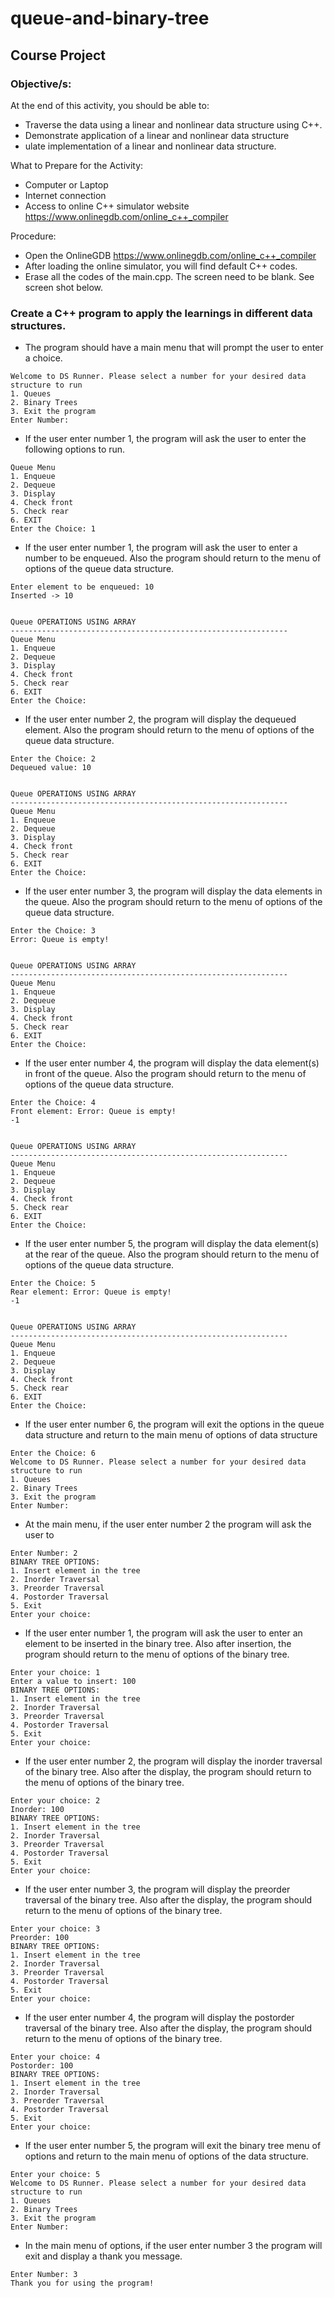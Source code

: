 # queue-and-binary-tree

## Course Project
### Objective/s:
At the end of this activity, you should be able to:
- Traverse the data using a linear and nonlinear data structure using C++.
- Demonstrate application of  a linear and nonlinear data structure 
- ulate implementation of a linear and nonlinear data structure. 

What to Prepare for the Activity:
-	Computer or Laptop
- Internet connection 
-	Access to online C++ simulator website 
https://www.onlinegdb.com/online_c++_compiler

Procedure:
-	Open the OnlineGDB  https://www.onlinegdb.com/online_c++_compiler
-	After loading the online simulator, you will find default C++ codes.
-	Erase all the codes of the main.cpp.  The screen need to be blank. See screen shot below.
 



### Create a C++ program to apply the learnings in different data structures.
-	The program should have a main menu that will prompt the user to enter a choice. 

 ```terminal
 Welcome to DS Runner. Please select a number for your desired data structure to run
1. Queues
2. Binary Trees
3. Exit the program
Enter Number: 
 ```

-	If the user enter number 1, the program will ask the user to enter the following options to run.
```terminal
Queue Menu
1. Enqueue
2. Dequeue
3. Display
4. Check front
5. Check rear
6. EXIT
Enter the Choice: 1

 ```

- If the user enter number 1, the program will ask the user to enter a number to be enqueued. Also the program should return to the menu of options of the queue data structure.
```terminal
Enter element to be enqueued: 10
Inserted -> 10


Queue OPERATIONS USING ARRAY
--------------------------------------------------------------
Queue Menu
1. Enqueue
2. Dequeue
3. Display
4. Check front
5. Check rear
6. EXIT
Enter the Choice: 
```

 

- If the user enter number 2, the program will display the dequeued element. Also the program should return to the menu of options of the queue data structure.
```terminal
Enter the Choice: 2
Dequeued value: 10


Queue OPERATIONS USING ARRAY
--------------------------------------------------------------
Queue Menu
1. Enqueue
2. Dequeue
3. Display
4. Check front
5. Check rear
6. EXIT
Enter the Choice: 
```

 


-	If the user enter number 3, the program will display the data elements in the queue. Also the program should return to the menu of options of the queue data structure.
```terminal
Enter the Choice: 3
Error: Queue is empty!


Queue OPERATIONS USING ARRAY
--------------------------------------------------------------
Queue Menu
1. Enqueue
2. Dequeue
3. Display
4. Check front
5. Check rear
6. EXIT
Enter the Choice: 
```
-	If the user enter number 4, the program will display the data element(s) in front of the queue. Also the program should return to the menu of options of the queue data structure.
```terminal
Enter the Choice: 4
Front element: Error: Queue is empty!
-1


Queue OPERATIONS USING ARRAY
--------------------------------------------------------------
Queue Menu
1. Enqueue
2. Dequeue
3. Display
4. Check front
5. Check rear
6. EXIT
Enter the Choice: 
```

-	If the user enter number 5, the program will display the data element(s) at the rear of the queue. Also the program should return to the menu of options of the queue data structure.
```terminal
Enter the Choice: 5
Rear element: Error: Queue is empty!
-1


Queue OPERATIONS USING ARRAY
--------------------------------------------------------------
Queue Menu
1. Enqueue
2. Dequeue
3. Display
4. Check front
5. Check rear
6. EXIT
Enter the Choice: 
```
-	If the user enter number 6, the program will exit the options in the queue data structure and return to the main menu of options of data structure
```terminal
Enter the Choice: 6
Welcome to DS Runner. Please select a number for your desired data structure to run
1. Queues
2. Binary Trees
3. Exit the program
Enter Number: 
```
-	At the main menu, if the user enter number 2 the program will ask the user to 
```terminal
Enter Number: 2
BINARY TREE OPTIONS: 
1. Insert element in the tree
2. Inorder Traversal
3. Preorder Traversal
4. Postorder Traversal
5. Exit
Enter your choice: 
```

-	If the user enter number 1, the program will ask the user to enter an element to be inserted in the binary tree. Also after insertion, the program should return to the menu of options of the binary tree.
```terminal
Enter your choice: 1
Enter a value to insert: 100
BINARY TREE OPTIONS: 
1. Insert element in the tree
2. Inorder Traversal
3. Preorder Traversal
4. Postorder Traversal
5. Exit
Enter your choice: 
```

-	If the user enter number 2, the program will display the inorder traversal of the binary tree.  Also after the display, the program should return to the menu of options of the binary tree.
```terminal
Enter your choice: 2
Inorder: 100 
BINARY TREE OPTIONS: 
1. Insert element in the tree
2. Inorder Traversal
3. Preorder Traversal
4. Postorder Traversal
5. Exit
Enter your choice: 
```
-	If the user enter number 3, the program will display the preorder traversal of the binary tree.  Also after the display, the program should return to the menu of options of the binary tree.
```terminal
Enter your choice: 3
Preorder: 100 
BINARY TREE OPTIONS: 
1. Insert element in the tree
2. Inorder Traversal
3. Preorder Traversal
4. Postorder Traversal
5. Exit
Enter your choice: 
```

-	If the user enter number 4, the program will display the postorder traversal of the binary tree.  Also after the display, the program should return to the menu of options of the binary tree.
```terminal
Enter your choice: 4
Postorder: 100 
BINARY TREE OPTIONS: 
1. Insert element in the tree
2. Inorder Traversal
3. Preorder Traversal
4. Postorder Traversal
5. Exit
Enter your choice: 
```

-	If the user enter number 5, the program will exit the binary tree menu of options and return to the main menu of options of the data structure.
```terminal
Enter your choice: 5
Welcome to DS Runner. Please select a number for your desired data structure to run
1. Queues
2. Binary Trees
3. Exit the program
Enter Number: 
```

-	In the main menu of options, if the user enter number 3 the program will exit and display a thank you message.
```terminal
Enter Number: 3
Thank you for using the program!

```
